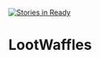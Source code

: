 [![Stories in Ready](https://badge.waffle.io/lbrick/LootWaffles.png?label=ready&title=Ready)](https://waffle.io/lbrick/LootWaffles?utm_source=badge)
# LootWaffles